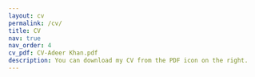 ```yaml
---
layout: cv
permalink: /cv/
title: CV
nav: true
nav_order: 4
cv_pdf: CV-Adeer Khan.pdf
description: You can download my CV from the PDF icon on the right.
---
```


